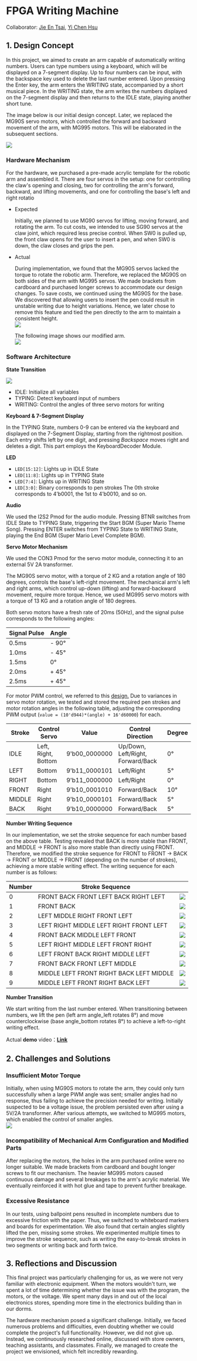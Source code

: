 # FPGA Writing Machine
Collaborator: [Jie En Tsai](https://github.com/joan0802), [Yi Chen Hsu](https://github.com/gunjyo0817)

## 1. Design Concept

In this project, we aimed to create an arm capable of automatically writing numbers. Users can type numbers using a keyboard, which will be displayed on a 7-segment display. Up to four numbers can be input, with the backspace key used to delete the last number entered. Upon pressing the Enter key, the arm enters the WRITING state, accompanied by a short musical piece. In the WRITING state, the arm writes the numbers displayed on the 7-segment display and then returns to the IDLE state, playing another short tune.

The image below is our initial design concept. Later, we replaced the MG90S servo motors, which controlled the forward and backward movement of the arm, with MG995 motors. This will be elaborated in the subsequent sections.

![](src/001.jpeg)

### Hardware Mechanism

For the hardware, we purchased a pre-made acrylic template for the robotic arm and assembled it. There are four servos in the setup: one for controlling the claw's opening and closing, two for controlling the arm's forward, backward, and lifting movements, and one for controlling the base's left and right rotatio

- Expected

    Initially, we planned to use MG90 servos for lifting, moving forward, and rotating the arm. To cut costs, we intended to use SG90 servos at the claw joint, which required less precise control. When SW0 is pulled up, the front claw opens for the user to insert a pen, and when SW0 is down, the claw closes and grips the pen.
- Actual

    During implementation, we found that the MG90S servos lacked the torque to rotate the robotic arm. Therefore, we replaced the MG90S on both sides of the arm with MG995 servos. We made brackets from cardboard and purchased longer screws to accommodate our design changes. To save costs, we continued using the MG90S for the base. We discovered that allowing users to insert the pen could result in unstable writing due to height variations. Hence, we later chose to remove this feature and tied the pen directly to the arm to maintain a consistent height.  
          ![](src/002.jpeg)

    The following image shows our modified arm.  
        ![](src/003.jpeg)

### Software Architecture

**State Transition** 

![](src/004.png)

- IDLE: Initialize all variables
- TYPING: Detect keyboard input of numbers
- WRITING: Control the angles of three servo motors for writing

**Keyboard & 7-Segment Display** 

In the TYPING State, numbers 0-9 can be entered via the keyboard and displayed on the 7-Segment Display, starting from the rightmost position. Each entry shifts left by one digit, and pressing *Backspace* moves right and deletes a digit. This part employs the KeyboardDecoder Module.

**LED** 

- `LED[15:12]`: Lights up in IDLE State
- `LED[11:8]`: Lights up in TYPING State
- `LED[7:4]`: Lights up in WRITING State
- `LED[3:0]`:  Binary corresponds to pen strokes
    The 0th stroke corresponds to 4’b0001, the 1st to 4’b0010, and so on.

**Audio** 

We used the I2S2 Pmod for the audio module. Pressing BTNR switches from IDLE State to TYPING State, triggering the Start BGM (Super Mario Theme Song). Pressing ENTER switches from TYPING State to WRITING State, playing the End BGM (Super Mario Level Complete BGM). 

**Servo Motor Mechanism**

We used the CON3 Pmod for the servo motor module, connecting it to an external 5V 2A transformer.

The MG90S servo motor, with a torque of 2 KG and a rotation angle of 180 degrees, controls the base's left-right movement. The mechanical arm's left and right arms, which control up-down (lifting) and forward-backward movement, require more torque. Hence, we used MG995 servo motors with a torque of 13 KG and a rotation angle of 180 degrees.

Both servo motors have a fresh rate of 20ms (50Hz), and the signal pulse corresponds to the following angles:

|Signal Pulse | Angle |
| - | - |
|0\.5ms |- 90° |
|1\.0ms |- 45° |
|1\.5ms |0° |
|2\.0ms |+ 45° |
|2\.5ms |+ 45° |

For motor PWM control, we referred to this [design.](https://www.instructables.com/Controlling-Servos-on-FPGA/) Due to variances in servo motor rotation, we tested and stored the required pen strokes and motor rotation angles in the following table, adjusting the corresponding PWM output (`value = (10'd944)*(angle) + 16'd60000`) for each.



|Stroke |Control Servo |Value |Control Direction |Degree |
| - | - | - | - | - |
|IDLE |Left, Right, Bottom |9'b00\_0000000 |Up/Down, Left/Right, Forward/Back |0° |
|LEFT |Bottom |9'b11\_0000101 |Left/Right |5° |
|RIGHT |Bottom |9'b11\_0000000 |Left/Right |0° |
|FRONT |Right |9'b10\_0001010 |Forward/Back |10° |
|MIDDLE |Right |9'b10\_0000101 |Forward/Back |5° |
|BACK |Right |9'b10\_0000000 |Forward/Back |5° |

**Number Writing Sequence**

In our implementation, we set the stroke sequence for each number based on the above table. Testing revealed that BACK is more stable than FRONT, and MIDDLE → FRONT is also more stable than directly using FRONT. Therefore, we modified the stroke sequence for FRONT to FRONT → BACK → FRONT or MIDDLE → FRONT (depending on the number of strokes), achieving a more stable writing effect. The writing sequence for each number is as follows:

|Number |Stroke Sequence ||
| - | - | :- |
|0 |FRONT BACK FRONT LEFT BACK RIGHT LEFT  |![](src/005.png)|
|1 |	FRONT BACK  |![](src/006.png)|
|2 |LEFT MIDDLE RIGHT FRONT LEFT   |![](src/007.png)|
|3 |LEFT RIGHT MIDDLE LEFT RIGHT FRONT LEFT  |![](src/008.png)|
|4 |FRONT BACK MIDDLE LEFT FRONT |![](src/009.png)|
|5 |LEFT RIGHT MIDDLE LEFT FRONT RIGHT |![](src/010.png)|
|6 |LEFT FRONT BACK RIGHT MIDDLE LEFT |![](src/011.png)|
|7 |FRONT BACK FRONT LEFT MIDDLE |![](src/012.png)|
|8 |MIDDLE LEFT FRONT RIGHT BACK LEFT MIDDLE |![](src/013.png)|
|9 |MIDDLE LEFT FRONT RIGHT BACK LEFT|![](src/014.png)|

**Number Transition**

We start writing from the last number entered. When transitioning between numbers, we lift the pen (left arm angle_left rotates 8°) and move counterclockwise (base angle_bottom rotates 8°) to achieve a left-to-right writing effect.

Actual **demo** video：[**Link** ](https://drive.google.com/file/d/1KWQJy-cMV1YNXyIrAlhaxCEwerAAuEhq/view?usp=sharing)

## 2. Challenges and Solutions

### Insufficient Motor Torque

Initially, when using MG90S motors to rotate the arm, they could only turn successfully when a large PWM angle was sent; smaller angles had no response, thus failing to achieve the precision needed for writing. Initially suspected to be a voltage issue, the problem persisted even after using a 5V/2A transformer. After various attempts, we switched to MG995 motors, which enabled the control of smaller angles.  
![](src/016.jpeg)

### Incompatibility of Mechanical Arm Configuration and Modified Parts

After replacing the motors, the holes in the arm purchased online were no longer suitable. We made brackets from cardboard and bought longer screws to fit our mechanism. The heavier MG995 motors caused continuous damage and several breakages to the arm's acrylic material. We eventually reinforced it with hot glue and tape to prevent further breakage.

### Excessive Resistance

In our tests, using ballpoint pens resulted in incomplete numbers due to excessive friction with the paper. Thus, we switched to whiteboard markers and boards for experimentation. We also found that certain angles slightly lifted the pen, missing some strokes. We experimented multiple times to improve the stroke sequence, such as writing the easy-to-break strokes in two segments or writing back and forth twice.

## 3. Reflections and Discussion

This final project was particularly challenging for us, as we were not very familiar with electronic equipment. When the motors wouldn't turn, we spent a lot of time determining whether the issue was with the program, the motors, or the voltage. We spent many days in and out of the local electronics stores, spending more time in the electronics building than in our dorms.

The hardware mechanism posed a significant challenge. Initially, we faced numerous problems and difficulties, even doubting whether we could complete the project's full functionality. However, we did not give up. Instead, we continuously researched online, discussed with store owners, teaching assistants, and classmates. Finally, we managed to create the project we envisioned, which felt incredibly rewarding.
